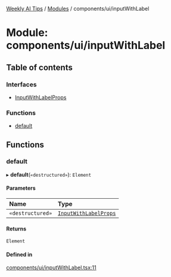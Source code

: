 [Weekly AI Tips](../README.md) / [Modules](../modules.md) / components/ui/inputWithLabel

# Module: components/ui/inputWithLabel

## Table of contents

### Interfaces

- [InputWithLabelProps](../interfaces/components_ui_inputWithLabel.InputWithLabelProps.md)

### Functions

- [default](components_ui_inputWithLabel.md#default)

## Functions

### default

▸ **default**(`«destructured»`): `Element`

#### Parameters

| Name | Type |
| :------ | :------ |
| `«destructured»` | [`InputWithLabelProps`](../interfaces/components_ui_inputWithLabel.InputWithLabelProps.md) |

#### Returns

`Element`

#### Defined in

[components/ui/inputWithLabel.tsx:11](https://github.com/alexsoyes/weekly-ai-tips/blob/8e6b4ae946047053b809d45f37efccbb35947373/components/ui/inputWithLabel.tsx#L11)
